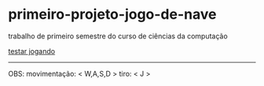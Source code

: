 # primeiro-projeto-jogo-de-nave
trabalho de primeiro semestre do curso de ciências da computação

[testar jogando](https://theiv767.github.io/primeiro-projeto-jogo-de-nave/)
***
OBS:  movimentação: < W,A,S,D >       tiro: < J > 
